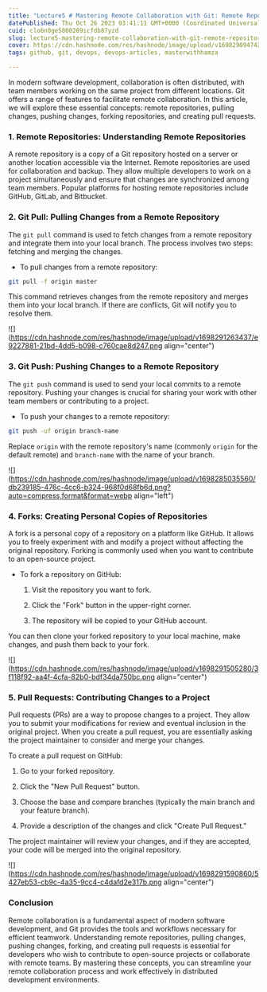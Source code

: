 ```yaml
---
title: "Lecture5 # Mastering Remote Collaboration with Git: Remote Repositories, Pull, Push, Forks, and Pull Requests"
datePublished: Thu Oct 26 2023 03:41:11 GMT+0000 (Coordinated Universal Time)
cuid: clo6n0ge5000209icfdb87yzd
slug: lecture5-mastering-remote-collaboration-with-git-remote-repositories-pull-push-forks-and-pull-requests
cover: https://cdn.hashnode.com/res/hashnode/image/upload/v1698290947422/ebc7c301-ee09-4d67-8ac4-f22284df2461.png
tags: github, git, devops, devops-articles, masterwithhamza

---
```


In modern software development, collaboration is often distributed, with team members working on the same project from different locations. Git offers a range of features to facilitate remote collaboration. In this article, we will explore these essential concepts: remote repositories, pulling changes, pushing changes, forking repositories, and creating pull requests.

### **1\. Remote Repositories: Understanding Remote Repositories**

A remote repository is a copy of a Git repository hosted on a server or another location accessible via the Internet. Remote repositories are used for collaboration and backup. They allow multiple developers to work on a project simultaneously and ensure that changes are synchronized among team members. Popular platforms for hosting remote repositories include GitHub, GitLab, and Bitbucket.

### **2\. Git Pull: Pulling Changes from a Remote Repository**

The `git pull` command is used to fetch changes from a remote repository and integrate them into your local branch. The process involves two steps: fetching and merging the changes.

* To pull changes from a remote repository:
    

```bash
git pull -f origin master
```

This command retrieves changes from the remote repository and merges them into your local branch. If there are conflicts, Git will notify you to resolve them.

![](https://cdn.hashnode.com/res/hashnode/image/upload/v1698291263437/e9227881-21bd-4dd5-b098-c760cae8d247.png align="center")

### **3\. Git Push: Pushing Changes to a Remote Repository**

The `git push` command is used to send your local commits to a remote repository. Pushing your changes is crucial for sharing your work with other team members or contributing to a project.

* To push your changes to a remote repository:
    

```bash
git push -uf origin branch-name
```

Replace `origin` with the remote repository's name (commonly `origin` for the default remote) and `branch-name` with the name of your branch.

![](https://cdn.hashnode.com/res/hashnode/image/upload/v1698285035560/db239185-476c-4cc6-b324-968f0d68fb6d.png?auto=compress,format&format=webp align="left")

### **4\. Forks: Creating Personal Copies of Repositories**

A fork is a personal copy of a repository on a platform like GitHub. It allows you to freely experiment with and modify a project without affecting the original repository. Forking is commonly used when you want to contribute to an open-source project.

* To fork a repository on GitHub:
    
    1. Visit the repository you want to fork.
        
    2. Click the "Fork" button in the upper-right corner.
        
    3. The repository will be copied to your GitHub account.
        

You can then clone your forked repository to your local machine, make changes, and push them back to your fork.

![](https://cdn.hashnode.com/res/hashnode/image/upload/v1698291505280/3f118f92-aa4f-4cfa-82b0-bdf34da750bc.png align="center")

### **5\. Pull Requests: Contributing Changes to a Project**

Pull requests (PRs) are a way to propose changes to a project. They allow you to submit your modifications for review and eventual inclusion in the original project. When you create a pull request, you are essentially asking the project maintainer to consider and merge your changes.

To create a pull request on GitHub:

1. Go to your forked repository.
    
2. Click the "New Pull Request" button.
    
3. Choose the base and compare branches (typically the main branch and your feature branch).
    
4. Provide a description of the changes and click "Create Pull Request."
    

The project maintainer will review your changes, and if they are accepted, your code will be merged into the original repository.

![](https://cdn.hashnode.com/res/hashnode/image/upload/v1698291590860/5427eb53-cb9c-4a35-9cc4-c4dafd2e317b.png align="center")

### **Conclusion**

Remote collaboration is a fundamental aspect of modern software development, and Git provides the tools and workflows necessary for efficient teamwork. Understanding remote repositories, pulling changes, pushing changes, forking, and creating pull requests is essential for developers who wish to contribute to open-source projects or collaborate with remote teams. By mastering these concepts, you can streamline your remote collaboration process and work effectively in distributed development environments.